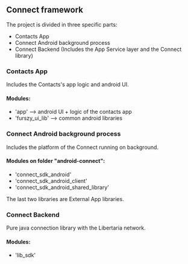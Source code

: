 ## Connect framework

The project is divided in three specific parts:

* Contacts App
* Connect Android background process
* Connect Backend (Includes the App Service layer and the Connect library)


### Contacts App

Includes the Contacts's app logic and android UI.

#### Modules:

* 'app' --> android UI + logic of the contacts app
* 'furszy_ui_lib' --> common android libraries

### Connect Android background process

Includes the platform of the Connect running on background.

#### Modules on folder "android-connect":

* 'connect_sdk_android'
* 'connect_sdk_android_client'
* 'connect_sdk_android_shared_library'

The last two libraries are External App libraries.

### Connect Backend

Pure java connection library with the Libertaria network.

#### Modules:

* 'lib_sdk'
